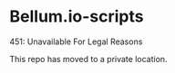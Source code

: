 # Bellum.io-scripts

451: Unavailable For Legal Reasons

This repo has moved to a private location.
